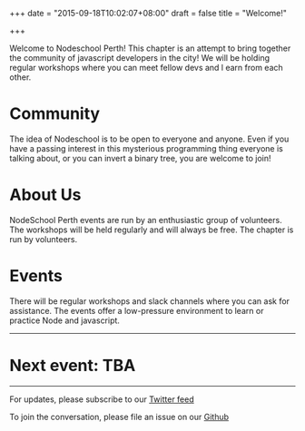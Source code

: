 +++
date = "2015-09-18T10:02:07+08:00"
draft = false
title = "Welcome!"

+++

Welcome to Nodeschool Perth! This chapter is an attempt to bring together the community of javascript developers in the city! We will be holding regular workshops where you can meet fellow devs and l    earn from each other.

# Community

The idea of Nodeschool is to be open to everyone and anyone. Even if you have a passing interest in this mysterious programming thing everyone is talking about, or you can invert a binary tree, you are welcome to join!

# About Us

NodeSchool Perth events are run by an enthusiastic group of volunteers. The workshops will be held regularly and will always be free. The chapter is run by volunteers.

# Events

There will be regular workshops and slack channels where you can ask for assistance. The events offer a low-pressure environment to learn or practice Node and javascript.

---

# Next event: TBA

---

For updates, please subscribe to our [Twitter feed](https://twitter.com/NodeschoolPerth)

To join the conversation, please file an issue on our [Github](https://github.com/nodeschool/perth)
